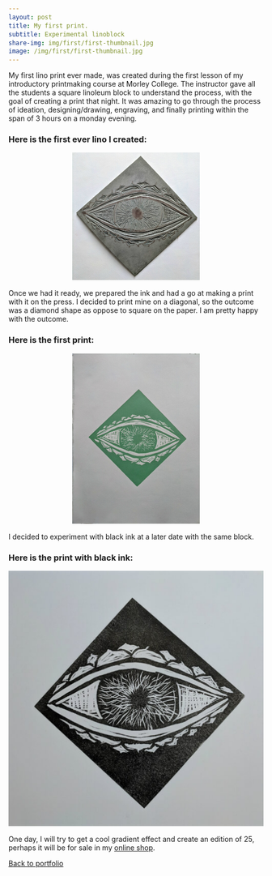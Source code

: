 ```yaml
---
layout: post
title: My first print.
subtitle: Experimental linoblock 
share-img: img/first/first-thumbnail.jpg
image: /img/first/first-thumbnail.jpg
---
```


My first lino print ever made, was created during the first lesson of my introductory printmaking course at Morley College. The instructor gave all the students a square linoleum block to understand the process, with the goal of creating a print that night. It was amazing to go through the process of ideation, designing/drawing, engraving, and finally printing within the span of 3 hours on a monday evening. 

### Here is the first ever lino I created:

<div style="text-align:center"><img src="/img/first/first-lino.jpg" width="50%" height="auto" frameBorder="0" /></div>

Once we had it ready, we prepared the ink and had a go at making a print with it on the press. I decided to print mine on a diagonal, so the outcome was a diamond shape as oppose to square on the paper. I am pretty happy with the outcome.

### Here is the first print:

<div style="text-align:center"><img src="/img/first/first-print.jpg" width="50%" height="auto" frameBorder="0" /></div>

I decided to experiment with black ink at a later date with the same block.

### Here is the print with black ink:

<div style="text-align:center"><img src="/img/first/first-print-black.jpg" width="100%" height="auto" frameBorder="0" /></div>

One day, I will try to get a cool gradient effect and create an edition of 25, perhaps it will be for sale in my [online shop](https://bodhio.bigcartel.com).

[Back to portfolio](https://bodh.io)

